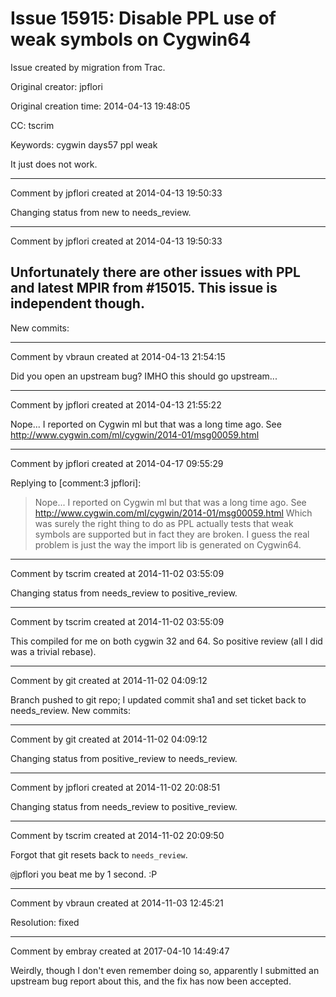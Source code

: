 # Issue 15915: Disable PPL use of weak symbols on Cygwin64

Issue created by migration from Trac.

Original creator: jpflori

Original creation time: 2014-04-13 19:48:05

CC:  tscrim

Keywords: cygwin days57 ppl weak

It just does not work.


---

Comment by jpflori created at 2014-04-13 19:50:33

Changing status from new to needs_review.


---

Comment by jpflori created at 2014-04-13 19:50:33

Unfortunately there are other issues with PPL and latest MPIR from #15015.
This issue is independent though.
----
New commits:


---

Comment by vbraun created at 2014-04-13 21:54:15

Did you open an upstream bug? IMHO this should go upstream...


---

Comment by jpflori created at 2014-04-13 21:55:22

Nope...
I reported on Cygwin ml but that was a long time ago.
See http://www.cygwin.com/ml/cygwin/2014-01/msg00059.html


---

Comment by jpflori created at 2014-04-17 09:55:29

Replying to [comment:3 jpflori]:
> Nope...
> I reported on Cygwin ml but that was a long time ago.
> See http://www.cygwin.com/ml/cygwin/2014-01/msg00059.html
Which was surely the right thing to do as PPL actually tests that weak symbols are supported but in fact they are broken.
I guess the real problem is just the way the import lib is generated on Cygwin64.


---

Comment by tscrim created at 2014-11-02 03:55:09

Changing status from needs_review to positive_review.


---

Comment by tscrim created at 2014-11-02 03:55:09

This compiled for me on both cygwin 32 and 64. So positive review (all I did was a trivial rebase).


---

Comment by git created at 2014-11-02 04:09:12

Branch pushed to git repo; I updated commit sha1 and set ticket back to needs_review. New commits:


---

Comment by git created at 2014-11-02 04:09:12

Changing status from positive_review to needs_review.


---

Comment by jpflori created at 2014-11-02 20:08:51

Changing status from needs_review to positive_review.


---

Comment by tscrim created at 2014-11-02 20:09:50

Forgot that git resets back to `needs_review`.

`@`jpflori you beat me by 1 second. :P


---

Comment by vbraun created at 2014-11-03 12:45:21

Resolution: fixed


---

Comment by embray created at 2017-04-10 14:49:47

Weirdly, though I don't even remember doing so, apparently I submitted an upstream bug report about this, and the fix has now been accepted.
